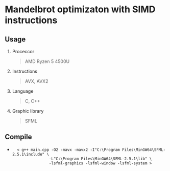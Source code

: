 Mandelbrot optimizaton with SIMD instructions
=============================================

Usage
-----------
1.  Proceccor
    > AMD Ryzen 5 4500U
2.  Instructions
    > AVX, AVX2
3.  Language
    > C, C++
4.  Graphic library
    > SFML

Compile
-------
+       < g++ main.cpp -O2 -mavx -mavx2 -I"C:\Program Files\MinGW64\SFML-2.5.1\include" \
                      -L"C:\Program Files\MinGW64\SFML-2.5.1\lib" \
                      -lsfml-graphics -lsfml-window -lsfml-system >
